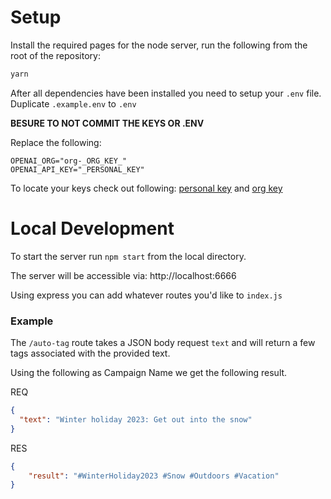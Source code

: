 # Setup

Install the required pages for the node server, run the following from the root of the repository:

```sh
yarn
```

After all dependencies have been installed you need to setup your `.env` file. Duplicate `.example.env` to `.env`

**BESURE TO NOT COMMIT THE KEYS OR .ENV**

Replace the following:
```
OPENAI_ORG="org-_ORG_KEY_"
OPENAI_API_KEY="_PERSONAL_KEY"
```
To locate your keys check out following: [personal key](https://platform.openai.com/account/api-keys) and [org key](https://platform.openai.com/account/org-settings)


# Local Development

To start the server run `npm start` from the local directory.

The server will be accessible via:
http://localhost:6666

Using express you can add whatever routes you'd like to `index.js`

### Example
The `/auto-tag` route takes a JSON body request `text` and will return a few tags associated with the provided text.

Using the following as Campaign Name we get the following result.

REQ
```json
{
  "text": "Winter holiday 2023: Get out into the snow"
}
```
RES
```json
{
    "result": "#WinterHoliday2023 #Snow #Outdoors #Vacation"
}
```